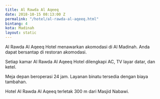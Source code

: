 ```yaml
---
title: Al Rawda Al Aqeeq
date: 2018-10-15 08:13:00 Z
permalink: "/hotel/al-rawda-al-aqeeq.html"
bintang: 4
kota: Madinah
layout: static
---
```


Al Rawda Al Aqeeq Hotel menawarkan akomodasi di Al Madinah. Anda dapat bersantap di restoran akomodasi.

Setiap kamar Al Rawda Al Aqeeq Hotel dilengkapi AC, TV layar datar, dan ketel.

Meja depan beroperasi 24 jam. Layanan binatu tersedia dengan biaya tambahan.

Hotel Al Rawda Al Aqeeq terletak 300 m dari Masjid Nabawi.